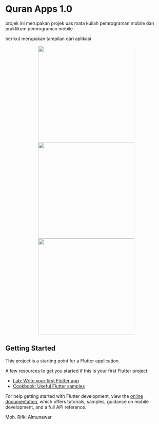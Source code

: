 <h1>Quran Apps 1.0 </h1>

<p>projek ini merupakan projek uas mata kuliah pemrograman mobile dan praktikum pemrograman mobile </p>

<p> berikut merupakan tampilan dari aplikasi </p>

<p align="center">
<img src="https://drive.google.com/file/d/16QCyM-N79MMIYeUhf6aKEd1lTUzSGp2O/view?usp=sharing" width="300">
<img src="https://drive.google.com/file/d/1MrVz6afmQ7vp-nQYwTCXhVTs6sR1wKhf/view?usp=sharing" width="300">
<img src="https://drive.google.com/file/d/169Pz1sXlPw7CipQsPK1npz8sokzxpml4/view?usp=sharing" width="300">



## Getting Started

This project is a starting point for a Flutter application.

A few resources to get you started if this is your first Flutter project:

- [Lab: Write your first Flutter app](https://docs.flutter.dev/get-started/codelab)
- [Cookbook: Useful Flutter samples](https://docs.flutter.dev/cookbook)

For help getting started with Flutter development, view the
[online documentation](https://docs.flutter.dev/), which offers tutorials,
samples, guidance on mobile development, and a full API reference.


<p> Moh. Rifki Almunawar </p>
